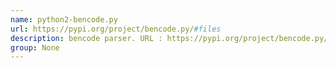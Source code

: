 ```yaml
---
name: python2-bencode.py
url: https://pypi.org/project/bencode.py/#files
description: bencode parser. URL : https://pypi.org/project/bencode.py/#files Groups : None
group: None
---
```

